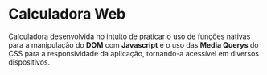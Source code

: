 # Calculadora Web

Calculadora desenvolvida no intuito de praticar o uso de funções nativas para a manipulação do **DOM** com **Javascript** e o uso das **Media Querys** do CSS para a responsividade da aplicação, tornando-a acessível em diversos dispositivos.

#
